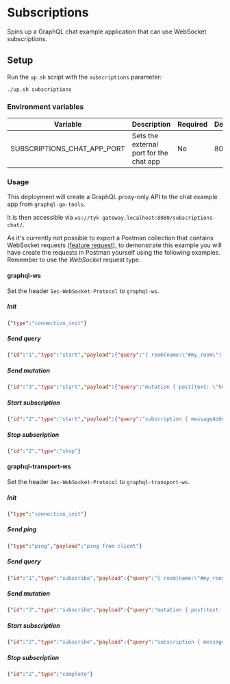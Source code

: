 # Subscriptions
Spins up a GraphQL chat example application that can use WebSocket subscriptions.

## Setup

Run the `up.sh` script with the `subscriptions` parameter:

```
./up.sh subscriptions
```

### Environment variables

| Variable | Description | Required | Default |
| -------- | ----------- | -------- | ------- |
| SUBSCRIPTIONS_CHAT_APP_PORT | Sets the external port for the chat app | No | 8093 |

### Usage

This deployment will create a GraphQL proxy-only API to the chat example app from `graphql-go-tools`.

It is then accessible via `ws://tyk-gateway.localhost:8080/subscriptions-chat/`.

As it's currently not possible to export a Postman collection that contains WebSocket requests ([feature request](https://github.com/postmanlabs/postman-app-support/issues/11252)), to demonstrate this example you will have create the requests in Postman yourself using the following examples. Remember to use the *WebSocket* request type.

#### graphql-ws
Set the header `Sec-WebSocket-Protocol` to `graphql-ws`.

##### Init
```json
{"type":"connection_init"}
```

##### Send query
```json
{"id":"1","type":"start","payload":{"query":"{ room(name:\"#my_room\") { name } }"}}
```

##### Send mutation
```json
{"id":"3","type":"start","payload":{"query":"mutation { post(text: \"hello\", username: \"me\", roomName: \"#my_room\") { text } }"}}
```

##### Start subscription
```json
{"id":"2","type":"start","payload":{"query":"subscription { messageAdded(roomName:\"#my_room\") { text } }"}}
```

##### Stop subscription
```json
{"id":"2","type":"stop"}
```

#### graphql-transport-ws
Set the header `Sec-WebSocket-Protocol` to `graphql-transport-ws`.

##### Init
```json
{"type":"connection_init"}
```

##### Send ping
```json
{"type":"ping","payload":"ping from client"}
```

##### Send query
```json
{"id":"1","type":"subscribe","payload":{"query":"{ room(name:\"#my_room\") { name } }"}}
```

##### Send mutation
```json
{"id":"3","type":"subscribe","payload":{"query":"mutation { post(text: \"hello\", username: \"me\", roomName: \"#my_room\") { text } }"}}
```

##### Start subscription
```json
{"id":"2","type":"subscribe","payload":{"query":"subscription { messageAdded(roomName:\"#my_room\") { text } }"}}
```

##### Stop subscription
```json
{"id":"2","type":"complete"}
```
